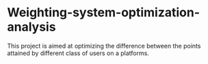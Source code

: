 # Weighting-system-optimization-analysis
This project is aimed at optimizing the difference between the points attained by different class of users on a platforms. 
